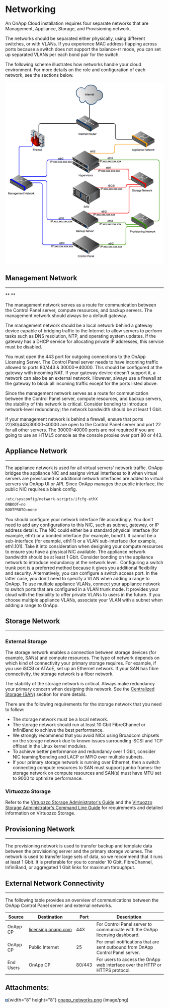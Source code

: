 # Networking

An OnApp Cloud installation requires four separate networks that are Management, Appliance, Storage, and Provisioning network.

The networks should be separated either physically, using different switches, or with VLANs. If you experience MAC address flapping across ports because a switch does not support the balance-rr mode, you can set up separated VLANs per each bond pair for the switch. 

The following scheme illustrates how networks handle your cloud environment. For more details on the role and configuration of each network, see the sections below. 

![](attachments/194479518/195790911.png)

## Management Network

------------------------------------------------------------------------

**
**

The management network serves as a route for communication between the Control Panel server, compute resources, and backup servers. The management network should always be a default gateway.

The management network should be a local network behind a gateway device capable of bridging traffic to the Internet to allow servers to perform tasks such as DNS resolution, NTP, and operating system updates. If the gateway has a DHCP service for allocating private IP addresses, this service must be disabled.

You must open the 443 port for outgoing connections to the OnApp Licensing Server. The Control Panel server needs to have incoming traffic allowed to ports 80/443 & 30000-&gt;40000. This should be configured at the gateway with incoming NAT. If your gateway device doesn't support it, a network can also be an external network. However, always use a firewall at the gateway to block all incoming traffic except for the ports listed above.

Since the management network serves as a route for communication between the Control Panel server, compute resources, and backup servers, the stability of this network is critical. Consider bonding to introduce network-level redundancy; the network bandwidth should be at least 1 Gbit.

If your management network is behind a firewall, ensure that ports 22/80/443/30000-40000 are open to the Control Panel server and port 22 for all other servers. The 30000-40000 ports are not required if you are going to use an HTML5 console as the console proxies over port 80 or 443.

## Appliance Network

------------------------------------------------------------------------

The appliance network is used for all virtual servers' network traffic. OnApp bridges the appliance NIC and assigns virtual interfaces to it when virtual servers are provisioned or additional network interfaces are added to virtual servers via OnApp UI or API. Since OnApp manages the public interface, the public NIC requires a blank config. 

``` java
/etc/sysconfig/network-scripts/ifcfg-ethX
ONBOOT=no
BOOTPROTO=none
```

You should configure your network interface file accordingly. You don't need to add any configurations to this NIC, such as subnet, gateway, or IP address details. The NIC could either be a standard physical interface (for example, eth1) or a bonded interface (for example, bond1). It cannot be a sub-interface (for example, eth1:1) or a VLAN sub-interface (for example, eth1.101). Take it into consideration when designing your compute resources to ensure you have a physical NIC available. The appliance network bandwidth should be at least 1 Gbit. Consider bonding on the appliance network to introduce redundancy at the network level. 
Configuring a switch trunk port is a preferred method because it gives you additional flexibility and security. Alternatively, you can configure a switch access port. In the latter case, you don't need to specify a VLAN when adding a range to OnApp. To use multiple appliance VLANs, connect your appliance network to switch ports that are configured in a VLAN trunk mode. It provides your cloud with the flexibility to offer private VLANs to users in the future. If you choose multiple appliance VLANs, associate your VLAN with a subnet when adding a range to OnApp.

## Storage Network

------------------------------------------------------------------------

### External Storage

The storage network enables a connection between storage devices (for example, SANs) and compute resources. The type of network depends on which kind of connectivity your primary storage requires. For example, if you use iSCSI or ATAoE, set up an Ethernet network. If your SAN has fibre connectivity, the storage network is a fiber network. 

The stability of the storage network is critical. Always make redundancy your primary concern when designing this network. See the [Centralized Storage (SAN)](.Storage_v7.1Beta) section for more details. 

There are the following requirements for the storage network that you need to follow: 

-   The storage network must be a local network.
-   The storage network should run at least 10 Gbit FibreChannel or InfiniBand to achieve the best performance.
-   We strongly recommend that you avoid NICs using Broadcom chipsets on the storage network due to known issues surrounding iSCSI and TCP offload in the Linux kernel modules. 
-   To achieve better performance and redundancy over 1 Gbit, consider NIC teaming/bonding and LACP or MPIO over multiple subnets.
-   If your primary storage network is running over Ethernet, then a switch connecting compute resources to SAN must support jumbo frames: the storage network on compute resources and SAN(s) must have MTU set to 9000 to optimize performance.

### Virtuozzo Storage

Refer to the [Virtuozzo Storage Administrator's Guide](index) and the [Virtuozzo Storage Administrator's Command Line Guide](index) for requirements and detailed information on Virtuozzo Storage.

## Provisioning Network

------------------------------------------------------------------------

The provisioning network is used to transfer backup and template data between the provisioning server and the primary storage volumes. The network is used to transfer large sets of data, so we recommend that it runs at least 1 Gbit. It is preferable for you to consider 10 Gbit, FibreChannel, InfiniBand, or aggregated 1 Gbit links for maximum throughput.

## External Network Connectivity

------------------------------------------------------------------------

The following table provides an overview of communications between the OnApp Control Panel server and external networks.

| Source    | Destination                                        | Port   | Description                                                                     |
|-----------|----------------------------------------------------|--------|---------------------------------------------------------------------------------|
| OnApp CP  | [licensing.onapp.com](http://licensing.onapp.com/) | 443    | For Control Panel server to communicate with the OnApp licensing dashboard.     |
| OnApp CP  | Public Internet                                    | 25     | For email notifications that are sent outbound from OnApp Control Panel server. |
| End Users | OnApp CP                                           | 80/443 | For users to access the OnApp web interface over the HTTP or HTTPS protocol.    |

## Attachments:

![](images/icons/bullet_blue.gif){width="8" height="8"} [onapp\_networks.png](attachments/194479518/195790911.png) (image/png)

